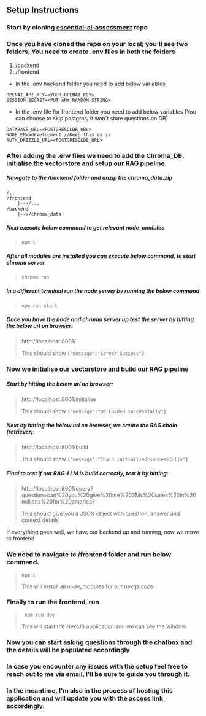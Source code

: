 ## Setup Instructions

### Start by cloning [essential-ai-assessment](https://github.com/thespiritninja/essential-ai-assessment) repo

### Once you have cloned the repo on your local; you'll see two folders, You need to create .env files in both the folders

1. /backend
2. /frontend

- In the .env backend folder you need to add below variables

```
OPENAI_API_KEY=<YOUR_OPENAI_KEY>
SESSION_SECRET=<PUT_ANY_RANDOM_STRING>
```

- In the .env file for frontend folder you need to add below variables (You can choose to skip postgres, it won't store questions on DB)

```
DATABASE_URL=<POSTGRESQLDB_URL>
NODE_ENV=development //Keep this as is
AUTH_DRIZZLE_URL=<POSTGRESQLDB_URL>
```

### After adding the .env files we need to add the Chroma_DB, initialise the vectorstore and setup our RAG pipeline.

##### Navigate to the /backend folder and unzip the chroma_data.zip

```
/..
/frontend
	|-->/...
/backend
	|-->/chroma_data
```

##### Next execute below command to get relevant node_modules

> `npm i`

##### After all modules are installed you can execute below command, to start chroma server

> `chroma run`

##### In a different terminal run the node server by running the below command

> `npm run start`

##### Once you have the node and chroma server up test the server by hitting the below url on browser:

> http://localhost:8001/
>
> This should show `{"message":"Server Success"}`

### Now we initialise our vectorstore and build our RAG pipeline

##### Start by hitting the below url on browser:

> http://localhost:8001/initialise
>
> This should show `{"message":"DB Loaded successfully"}`

##### Next by hitting the below url on browser, we create the RAG chain (retriever):

> http://localhost:8001/build
>
> This should show `{"message":"Chain initialized successfully"}`

##### Final to test if our RAG-LLM is build correctly, test it by hitting:

> http://localhost:8001/query?question=can%20you%20give%20me%203Ms%20sales%20in%20millions%20for%20america?
>
> This should give you a JSON object with question, answer and context details

If everything goes well, we have our backend up and running, now we move to frontend

### We need to navigate to /frontend folder and run below command.

> `npm i`
>
> This will install all node_modules for our nextjs code

### Finally to run the frontend, run

> ` npm run dev`
>
> This will start the NextJS application and we can see the window.

### Now you can start asking questions through the chatbox and the details will be populated accordingly

### In case you encounter any issues with the setup feel free to reach out to me via [email](mailto:shreyassawant018@gmail.com), I'll be sure to guide you through it.

### In the meantime, I'm also in the process of hosting this application and will update you with the access link accordingly.
